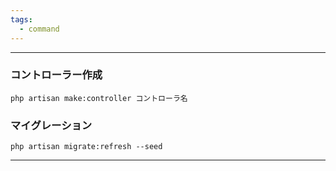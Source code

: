 ```yaml
---
tags:
  - command
---
```


***
### コントローラー作成
    php artisan make:controller コントローラ名

### マイグレーション
    php artisan migrate:refresh --seed
***